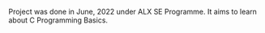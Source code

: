 Project was done in June, 2022 under ALX SE Programme. It aims to learn about C Programming Basics.
